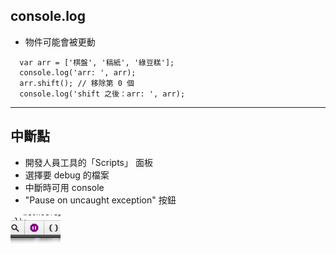 console.log
-----

* 物件可能會被更動

~~~
  var arr = ['棋盤', '稿紙', '綠豆糕'];
  console.log('arr: ', arr);
  arr.shift(); // 移除第 0 個
  console.log('shift 之後：arr: ', arr);
~~~

---

中斷點
-----

* 開發人員工具的「Scripts」 面板
* 選擇要 debug 的檔案
* 中斷時可用 console
* "Pause on uncaught exception" 按鈕

![pause](images/js/pausebutton.png)